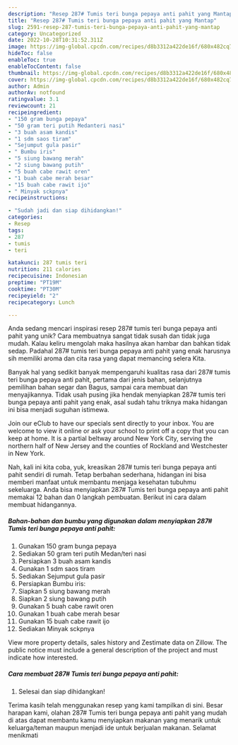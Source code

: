 ```yaml
---
description: "Resep 287# Tumis teri bunga pepaya anti pahit yang Mantap"
title: "Resep 287# Tumis teri bunga pepaya anti pahit yang Mantap"
slug: 2591-resep-287-tumis-teri-bunga-pepaya-anti-pahit-yang-mantap
category: Uncategorized
date: 2022-10-28T10:31:52.311Z
image: https://img-global.cpcdn.com/recipes/d8b3312a422de16f/680x482cq70/287-tumis-teri-bunga-pepaya-anti-pahit-foto-resep-utama.jpg
hideToc: false
enableToc: true
enableTocContent: false
thumbnail: https://img-global.cpcdn.com/recipes/d8b3312a422de16f/680x482cq70/287-tumis-teri-bunga-pepaya-anti-pahit-foto-resep-utama.jpg
cover: https://img-global.cpcdn.com/recipes/d8b3312a422de16f/680x482cq70/287-tumis-teri-bunga-pepaya-anti-pahit-foto-resep-utama.jpg
author: Admin
authorAv: notfound
ratingvalue: 3.1
reviewcount: 21
recipeingredient:
- "150 gram bunga pepaya"
- "50 gram teri putih Medanteri nasi"
- "3 buah asam kandis"
- "1 sdm saos tiram"
- "Sejumput gula pasir"
- " Bumbu iris"
- "5 siung bawang merah"
- "2 siung bawang putih"
- "5 buah cabe rawit oren"
- "1 buah cabe merah besar"
- "15 buah cabe rawit ijo"
- " Minyak sckpnya"
recipeinstructions:

- "Sudah jadi dan siap dihidangkan!"
categories:
- Resep
tags:
- 287
- tumis
- teri

katakunci: 287 tumis teri 
nutrition: 211 calories
recipecuisine: Indonesian
preptime: "PT19M"
cooktime: "PT30M"
recipeyield: "2"
recipecategory: Lunch

---
```





Anda sedang mencari inspirasi resep 287# tumis teri bunga pepaya anti pahit yang unik? Cara membuatnya sangat tidak susah dan tidak juga mudah. Kalau keliru mengolah maka hasilnya akan hambar dan bahkan tidak sedap. Padahal 287# tumis teri bunga pepaya anti pahit yang enak harusnya sih memiliki aroma dan cita rasa yang dapat memancing selera Kita.





Banyak hal yang sedikit banyak mempengaruhi kualitas rasa dari 287# tumis teri bunga pepaya anti pahit, pertama dari jenis bahan, selanjutnya pemilihan bahan segar dan Bagus, sampai cara membuat dan menyajikannya. Tidak usah pusing jika hendak menyiapkan 287# tumis teri bunga pepaya anti pahit yang enak,      asal sudah tahu triknya maka hidangan ini bisa menjadi suguhan istimewa.














Join our eClub to have our specials sent directly to your inbox. You are welcome to view it online or ask your school to print off a copy that you can keep at home. It is a partial beltway around New York City, serving the northern half of New Jersey and the counties of Rockland and Westchester in New York.






Nah, kali ini kita coba, yuk, kreasikan 287# tumis teri bunga pepaya anti pahit sendiri di rumah. Tetap berbahan sederhana, hidangan ini bisa memberi manfaat untuk membantu menjaga kesehatan tubuhmu sekeluarga. Anda bisa menyiapkan 287# Tumis teri bunga pepaya anti pahit memakai 12 bahan dan 0 langkah pembuatan. Berikut ini cara dalam membuat hidangannya.

<!--inarticleads1-->

##### Bahan-bahan dan bumbu yang digunakan dalam menyiapkan 287# Tumis teri bunga pepaya anti pahit:

1. Gunakan 150 gram bunga pepaya
1. Sediakan 50 gram teri putih Medan/teri nasi
1. Persiapkan 3 buah asam kandis
1. Gunakan 1 sdm saos tiram
1. Sediakan Sejumput gula pasir
1. Persiapkan  Bumbu iris:
1. Siapkan 5 siung bawang merah
1. Siapkan 2 siung bawang putih
1. Gunakan 5 buah cabe rawit oren
1. Gunakan 1 buah cabe merah besar
1. Gunakan 15 buah cabe rawit ijo
1. Sediakan  Minyak sckpnya


View more property details, sales history and Zestimate data on Zillow. The public notice must include a general description of the project and must indicate how interested. 

<!--inarticleads2-->

##### Cara membuat 287# Tumis teri bunga pepaya anti pahit:


1. Selesai dan siap dihidangkan!



Terima kasih telah menggunakan resep yang kami tampilkan di sini. Besar harapan kami, olahan 287# Tumis teri bunga pepaya anti pahit yang mudah di atas dapat membantu kamu menyiapkan makanan yang menarik untuk keluarga/teman maupun menjadi ide untuk berjualan makanan. Selamat menikmati
